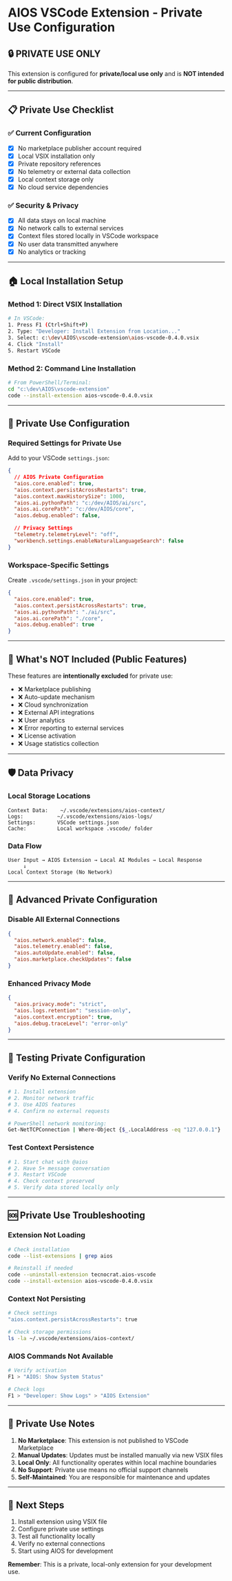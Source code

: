 # AIOS VSCode Extension - Private Use Configuration

## 🔒 **PRIVATE USE ONLY**

This extension is configured for **private/local use only** and is **NOT intended for public distribution**.

---

## 📋 **Private Use Checklist**

### ✅ **Current Configuration**
- [x] No marketplace publisher account required
- [x] Local VSIX installation only
- [x] Private repository references
- [x] No telemetry or external data collection
- [x] Local context storage only
- [x] No cloud service dependencies

### ✅ **Security & Privacy**
- [x] All data stays on local machine
- [x] No network calls to external services
- [x] Context files stored locally in VSCode workspace
- [x] No user data transmitted anywhere
- [x] No analytics or tracking

---

## 🏠 **Local Installation Setup**

### **Method 1: Direct VSIX Installation**
```bash
# In VSCode:
1. Press F1 (Ctrl+Shift+P)
2. Type: "Developer: Install Extension from Location..."
3. Select: c:\dev\AIOS\vscode-extension\aios-vscode-0.4.0.vsix
4. Click "Install"
5. Restart VSCode
```

### **Method 2: Command Line Installation**
```bash
# From PowerShell/Terminal:
cd "c:\dev\AIOS\vscode-extension"
code --install-extension aios-vscode-0.4.0.vsix
```

---

## 🔧 **Private Use Configuration**

### **Required Settings for Private Use**
Add to your VSCode `settings.json`:

```json
{
  // AIOS Private Configuration
  "aios.core.enabled": true,
  "aios.context.persistAcrossRestarts": true,
  "aios.context.maxHistorySize": 1000,
  "aios.ai.pythonPath": "c:/dev/AIOS/ai/src",
  "aios.ai.corePath": "c:/dev/AIOS/core",
  "aios.debug.enabled": false,

  // Privacy Settings
  "telemetry.telemetryLevel": "off",
  "workbench.settings.enableNaturalLanguageSearch": false
}
```

### **Workspace-Specific Settings**
Create `.vscode/settings.json` in your project:

```json
{
  "aios.core.enabled": true,
  "aios.context.persistAcrossRestarts": true,
  "aios.ai.pythonPath": "./ai/src",
  "aios.ai.corePath": "./core",
  "aios.debug.enabled": true
}
```

---

## 🚫 **What's NOT Included (Public Features)**

These features are **intentionally excluded** for private use:

- ❌ Marketplace publishing
- ❌ Auto-update mechanism
- ❌ Cloud synchronization
- ❌ External API integrations
- ❌ User analytics
- ❌ Error reporting to external services
- ❌ License activation
- ❌ Usage statistics collection

---

## 🛡️ **Data Privacy**

### **Local Storage Locations**
```
Context Data:    ~/.vscode/extensions/aios-context/
Logs:           ~/.vscode/extensions/aios-logs/
Settings:       VSCode settings.json
Cache:          Local workspace .vscode/ folder
```

### **Data Flow**
```
User Input → AIOS Extension → Local AI Modules → Local Response
     ↓
Local Context Storage (No Network)
```

---

## 🔧 **Advanced Private Configuration**

### **Disable All External Connections**
```json
{
  "aios.network.enabled": false,
  "aios.telemetry.enabled": false,
  "aios.autoUpdate.enabled": false,
  "aios.marketplace.checkUpdates": false
}
```

### **Enhanced Privacy Mode**
```json
{
  "aios.privacy.mode": "strict",
  "aios.logs.retention": "session-only",
  "aios.context.encryption": true,
  "aios.debug.traceLevel": "error-only"
}
```

---

## 🧪 **Testing Private Configuration**

### **Verify No External Connections**
```bash
# 1. Install extension
# 2. Monitor network traffic
# 3. Use AIOS features
# 4. Confirm no external requests

# PowerShell network monitoring:
Get-NetTCPConnection | Where-Object {$_.LocalAddress -eq "127.0.0.1"}
```

### **Test Context Persistence**
```bash
# 1. Start chat with @aios
# 2. Have 5+ message conversation
# 3. Restart VSCode
# 4. Check context preserved
# 5. Verify data stored locally only
```

---

## 🆘 **Private Use Troubleshooting**

### **Extension Not Loading**
```bash
# Check installation
code --list-extensions | grep aios

# Reinstall if needed
code --uninstall-extension tecnocrat.aios-vscode
code --install-extension aios-vscode-0.4.0.vsix
```

### **Context Not Persisting**
```bash
# Check settings
"aios.context.persistAcrossRestarts": true

# Check storage permissions
ls -la ~/.vscode/extensions/aios-context/
```

### **AIOS Commands Not Available**
```bash
# Verify activation
F1 > "AIOS: Show System Status"

# Check logs
F1 > "Developer: Show Logs" > "AIOS Extension"
```

---

## 📝 **Private Use Notes**

1. **No Marketplace**: This extension is not published to VSCode Marketplace
2. **Manual Updates**: Updates must be installed manually via new VSIX files
3. **Local Only**: All functionality operates within local machine boundaries
4. **No Support**: Private use means no official support channels
5. **Self-Maintained**: You are responsible for maintenance and updates

---

## 🏁 **Next Steps**

1. Install extension using VSIX file
2. Configure private use settings
3. Test all functionality locally
4. Verify no external connections
5. Start using AIOS for development

**Remember**: This is a private, local-only extension for your development use.

